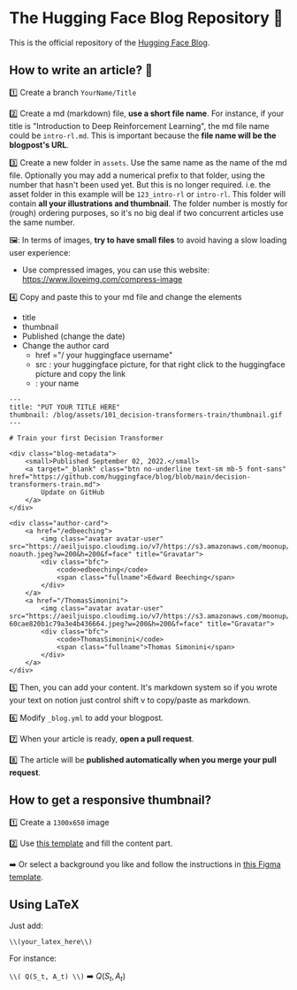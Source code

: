 # The Hugging Face Blog Repository 🤗
This is the official repository of the [Hugging Face Blog](https://hf.co/blog). 

## How to write an article? 📝
1️⃣ Create a branch `YourName/Title`

2️⃣ Create a md (markdown) file, **use a short file name**.
For instance, if your title is "Introduction to Deep Reinforcement Learning", the md file name could be `intro-rl.md`. This is important because the **file name will be the blogpost's URL**.

3️⃣ Create a new folder in `assets`. Use the same name as the name of the md file. Optionally you may add a numerical prefix to that folder, using the number that hasn't been used yet. But this is no longer required. i.e. the asset folder in this example will be `123_intro-rl` or `intro-rl`. This folder will contain **all your illustrations and thumbnail**. The folder number is mostly for (rough) ordering purposes, so it's no big deal if two concurrent articles use the same number.

🖼️: In terms of images, **try to have small files** to avoid having a slow loading user experience:
- Use compressed images, you can use this website: https://www.iloveimg.com/compress-image

4️⃣ Copy and paste this to your md file and change the elements
- title
- thumbnail
- Published (change the date)
- Change the author card
  - href ="/ your huggingface username"
  - src : your huggingface picture, for that right click to the huggingface picture and copy the link
  - <span class="fullname"> : your name

```
---
title: "PUT YOUR TITLE HERE" 
thumbnail: /blog/assets/101_decision-transformers-train/thumbnail.gif
---

# Train your first Decision Transformer

<div class="blog-metadata">
    <small>Published September 02, 2022.</small>
    <a target="_blank" class="btn no-underline text-sm mb-5 font-sans" href="https://github.com/huggingface/blog/blob/main/decision-transformers-train.md">
        Update on GitHub
    </a>
</div>

<div class="author-card">
    <a href="/edbeeching"> 
        <img class="avatar avatar-user" src="https://aeiljuispo.cloudimg.io/v7/https://s3.amazonaws.com/moonup/production/uploads/1644220542819-noauth.jpeg?w=200&h=200&f=face" title="Gravatar">
        <div class="bfc">
            <code>edbeeching</code>
            <span class="fullname">Edward Beeching</span>
        </div>
    </a>
    <a href="/ThomasSimonini"> 
        <img class="avatar avatar-user" src="https://aeiljuispo.cloudimg.io/v7/https://s3.amazonaws.com/moonup/production/uploads/1632748593235-60cae820b1c79a3e4b436664.jpeg?w=200&h=200&f=face" title="Gravatar">
        <div class="bfc">
            <code>ThomasSimonini</code>
            <span class="fullname">Thomas Simonini</span>
        </div>
    </a>
</div>
```

5️⃣ Then, you can add your content. It's markdown system so if you wrote your text on notion just control shift v to copy/paste as markdown.

6️⃣ Modify `_blog.yml` to add your blogpost.

7️⃣ When your article is ready, **open a pull request**.

8️⃣ The article will be **published automatically when you merge your pull request**.

## How to get a responsive thumbnail?
1️⃣ Create a `1300x650` image 

2️⃣ Use [this template](https://github.com/huggingface/blog/blob/main/assets/thumbnail-template.svg) and fill the content part.

➡️ Or select a background you like and follow the instructions in [this Figma template](https://www.figma.com/file/sXrf9VtkkbWI7kCIesMkDY/HF-Blog-Template?node-id=351%3A39).


## Using LaTeX

Just add:

```
\\(your_latex_here\\)
```

For instance:


``` \\( Q(S_t, A_t) \\) ``` ➡️ $Q(S_t, A_t)$
